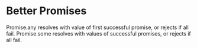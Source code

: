 # Better Promises
Promise.any resolves with value of first successful promise, or rejects if all fail.
Promise.some resolves with values of successful promises, or rejects if all fail.
